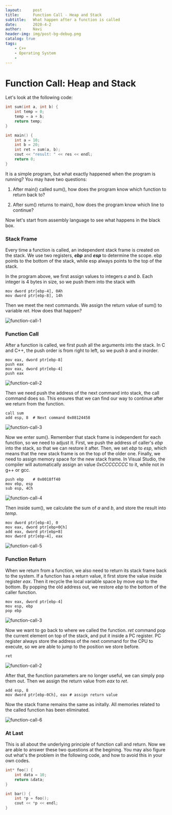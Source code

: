 ```yaml
---
layout:     post
title:      Function Call - Heap and Stack
subtitle:   What happen after a function is called
date:       2020-4-2
author:     Navi
header-img: img/post-bg-debug.png
catalog: true
tags:
    - C++
    - Operating System
    - 
---
```


# Function Call: Heap and Stack

Let's look at the following code:

``` c++
int sum(int a, int b) {
	int temp = 0;
    temp = a + b;
    return temp;
}

int main() {
    int a = 10;
    int b = 20;
    int ret = sum(a, b);
    cout << "result: " << res << endl;
    return 0;
}
```

It is a simple program, but what exactly happened when the program is running? You may have two questions:

1. After main() called sum(), how does the program know which function to return back to?

2. After sum() returns to main(), how does the program know which line to continue?  

Now let's  start from assembly language to see what happens in the black box.

### Stack Frame

Every time a function is called, an independent stack frame is created on the stack. We use two registers, ***ebp*** and ***esp*** to determine the scope. ebp points to the bottom of the stack, while esp always points to the top of the stack.

In the program above, we first assign values to integers *a* and *b*. Each integer is 4 bytes in size, so we push them into the stack with

```assembly
mov dword ptr[ebp-4], 0Ah
mov dword ptr[ebp-8], 14h
```

Then we meet the next commands. We assign the return value of sum() to variable *ret*. How does that happen?

![function-call-1](../img/cpp/function-call-1.png)

### Function Call

After a function is called, we first push all the arguments into the stack. In C and C++, the push order is from right to left, so we push *b* and *a* inorder.

```assembly
mov eax, dword ptr[ebp-8]
push eax
mov eax, dword ptr[ebp-4]
push eax
```

![function-call-2](../img/cpp/function-call-2.png)

Then we need push the address of the next command into stack, the call command does so. This ensures that we can find our way to continue after we return from the function.

```assembly
call sum	
add esp, 8	# Next command 0x08124458
```

![function-call-3](../img/cpp/function-call-3.png)

Now we enter sum(). Remember that stack frame is independent for each function, so we need to adjust it. First, we push the address of caller's *ebp* into the stack, so that we can restore it after. Then, we set *ebp* to *esp*, which means that the new stack frame is on the top of the older one. Finally, we need to assign memory space for the new stack frame. In Visual Studio, the compiler will automatically assign an value *0xCCCCCCCC* to it, while not in g++ or gcc.

```assembly
push ebp	# 0x0018ff40
mov ebp, esp
sub esp, 4Ch
```

![function-call-4](../img/cpp/function-call-4.png)

Then inside sum(), we calculate the sum of *a* and *b*, and store the result into *temp*.

```assembly
mov dword ptr[ebp-4], 0
mov eax, dword ptr[ebp+0Ch]
add eax, dword ptr[ebp+8]
mov dword ptr[ebp-4], eax
```

![function-call-5](../img/cpp/function-call-5.png)

### Function Return

When we return from a function, we also need to return its stack frame back to the system. If a function has a return value, it first store the value inside register *eax*. Then it recycle the local variable space by move *esp* to the bottom. By popping the old address out, we restore *ebp* to the bottom of the caller function.

```assembly
mov eax, dword ptr[ebp-4]
mov esp, ebp
pop ebp
```

![function-call-3](../img/cpp/function-call-3.png)

Now we want to go back to where we called the function. *ret* command pop the current element on top of the stack, and put it inside a PC register. PC register always store the address of the next command for the CPU to execute, so we are able to jump to the position we store before.

```assembly
ret
```

![function-call-2](../img/cpp/function-call-2.png)

After that, the function parameters are no longer useful, we can simply pop them out. Then we assign the return value from *eax* to *ret*.

```assembly
add esp, 8
mov dword ptr[ebp-0Ch], eax # assign return value
```

Now the stack frame remains the same as initally. All memories related to the called function has been eliminated.

![function-call-6](../img/cpp/function-call-6.png)

### At Last 

This is all about the underlying principle of function call and return. Now we are able to answer these two questions at the begining. You may also figure out what's the problem in the following code, and how to avoid this in your own codes.

```c++
int* foo() {
    int data = 10;
    return &data;
}

int bar() {
    int *p = foo();
    cout << *p << endl;
}
```

